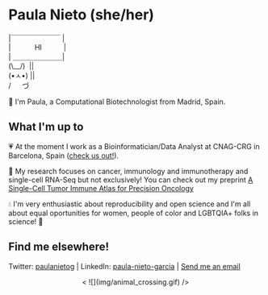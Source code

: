 # Paula Nieto (she/her)

|￣￣￣￣￣￣￣ |   
|&nbsp;&nbsp;&nbsp;&nbsp;&nbsp;&nbsp;&nbsp;&nbsp;&nbsp;&nbsp;&nbsp; HI &nbsp;&nbsp;&nbsp;&nbsp;&nbsp;&nbsp;&nbsp;&nbsp;&nbsp;&nbsp;|    
| ＿＿＿＿＿＿＿|    
(\\\__/)&nbsp;&nbsp;||    
(•ㅅ•) ||    
/ 　 づ 


:round_pushpin: I'm Paula, a Computational Biotechnologist from Madrid, Spain. 

## What I'm up to

:heartpulse: At the moment I work as a Bioinformatician/Data Analyst at CNAG-CRG in Barcelona, Spain ([check us out!](https://cnag.crg.eu/teams/genome-research-unit/single-cell-genomics-team)).

:space_invader: My research focuses on cancer, immunology and immunotherapy and single-cell RNA-Seq but not exclusively! You can check out my preprint [A Single-Cell Tumor Immune Atlas for Precision Oncology](https://www.biorxiv.org/content/10.1101/2020.10.26.354829v1)

:droplet: I'm very enthusiastic about reproducibility and open science and I'm all about equal oportunities for women, people of color and LGBTQIA+ folks in science! :rainbow:



## Find me elsewhere!
Twitter: [paulanietog](http://twitter.com/paulanietog/) | LinkedIn: [paula-nieto-garcia](https://www.linkedin.com/in/paula-nieto-garcia/) | [Send me an email](mailto:nietogarciapaula@gmail.com)

<div style="text-align:center">< ![](img/animal_crossing.gif) /></div>

